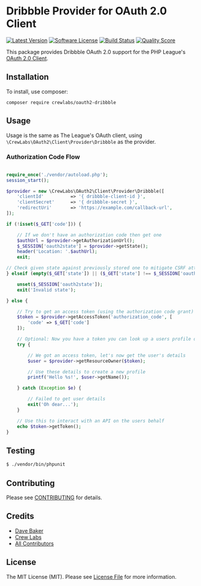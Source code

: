 # Dribbble Provider for OAuth 2.0 Client
[![Latest Version](https://img.shields.io/github/release/CrewLabs/oauth2-dribbble.svg?style=flat-square)](https://github.com/CrewLabs/oauth2-dribbble/releases)
[![Software License](https://img.shields.io/badge/license-MIT-brightgreen.svg?style=flat-square)](LICENSE)
[![Build Status](https://img.shields.io/travis/CrewLabs/oauth2-dribbble/master.svg?style=flat-square)](https://travis-ci.org/CrewLabs/oauth2-dribbble)
[![Quality Score](https://img.shields.io/scrutinizer/g/CrewLabs/oauth2-dribbble.svg?style=flat-square)](https://scrutinizer-ci.com/g/CrewLabs/oauth2-dribbble)

This package provides Dribbble OAuth 2.0 support for the PHP League's [OAuth 2.0 Client](https://github.com/thephpleague/oauth2-client).

## Installation

To install, use composer:

```
composer require crewlabs/oauth2-dribbble
```

## Usage

Usage is the same as The League's OAuth client, using `\CrewLabs\OAuth2\Client\Provider\Dribbble` as the provider.

### Authorization Code Flow

```php

require_once('./vendor/autoload.php');
session_start();

$provider = new \CrewLabs\OAuth2\Client\Provider\Dribbble([
    'clientId'          => '{ dribbble-client-id }',
    'clientSecret'      => '{ dribbble-secret }',
    'redirectUri'       => 'https://example.com/callback-url',
]);

if (!isset($_GET['code'])) {

    // If we don't have an authorization code then get one
    $authUrl = $provider->getAuthorizationUrl();
    $_SESSION['oauth2state'] = $provider->getState();
    header('Location: '.$authUrl);
    exit;

// Check given state against previously stored one to mitigate CSRF attack
} elseif (empty($_GET['state']) || ($_GET['state'] !== $_SESSION['oauth2state'])) {

    unset($_SESSION['oauth2state']);
    exit('Invalid state');

} else {

    // Try to get an access token (using the authorization code grant)
    $token = $provider->getAccessToken('authorization_code', [
        'code' => $_GET['code']
    ]);

    // Optional: Now you have a token you can look up a users profile data
    try {

        // We got an access token, let's now get the user's details
        $user = $provider->getResourceOwner($token);

        // Use these details to create a new profile
        printf('Hello %s!', $user->getName());

    } catch (Exception $e) {

        // Failed to get user details
        exit('Oh dear...');
    }

    // Use this to interact with an API on the users behalf
    echo $token->getToken();
}

```

## Testing

``` bash
$ ./vendor/bin/phpunit
```

## Contributing

Please see [CONTRIBUTING](https://github.com/CrewLabs/oauth2-dribbble/blob/master/CONTRIBUTING.md) for details.

## Credits

- [Dave Baker](https://github.com/fullybaked)
- [Crew Labs](https://github.com/CrewLabs)
- [All Contributors](https://github.com/CrewLabs/oauth2-dribbble/contributors)


## License

The MIT License (MIT). Please see [License File](https://github.com/CrewLabs/oauth2-dribbble/blob/master/LICENSE) for more information.
